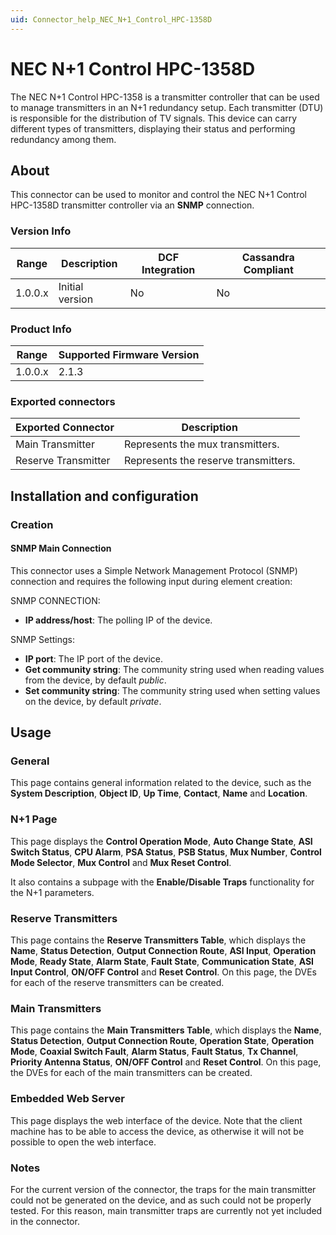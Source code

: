 ```yaml
---
uid: Connector_help_NEC_N+1_Control_HPC-1358D
---
```


# NEC N+1 Control HPC-1358D

The NEC N+1 Control HPC-1358 is a transmitter controller that can be used to manage transmitters in an N+1 redundancy setup. Each transmitter (DTU) is responsible for the distribution of TV signals. This device can carry different types of transmitters, displaying their status and performing redundancy among them.

## About

This connector can be used to monitor and control the NEC N+1 Control HPC-1358D transmitter controller via an **SNMP** connection.

### Version Info

| **Range** | **Description** | **DCF Integration** | **Cassandra Compliant** |
|------------------|-----------------|---------------------|-------------------------|
| 1.0.0.x          | Initial version | No                  | No                      |

### Product Info

| Range | Supported Firmware Version |
|------------------|-----------------------------|
| 1.0.0.x          | 2.1.3                       |

### Exported connectors

| **Exported Connector** | **Description**                      |
|-----------------------|--------------------------------------|
| Main Transmitter      | Represents the mux transmitters.     |
| Reserve Transmitter   | Represents the reserve transmitters. |

## Installation and configuration

### Creation

#### SNMP Main Connection

This connector uses a Simple Network Management Protocol (SNMP) connection and requires the following input during element creation:

SNMP CONNECTION:

- **IP address/host**: The polling IP of the device.

SNMP Settings:

- **IP port**: The IP port of the device.
- **Get community string**: The community string used when reading values from the device, by default *public*.
- **Set community string**: The community string used when setting values on the device, by default *private*.

## Usage

### General

This page contains general information related to the device, such as the **System Description**, **Object ID**, **Up Time**, **Contact**, **Name** and **Location**.

### N+1 Page

This page displays the **Control Operation Mode**, **Auto Change State**, **ASI Switch Status**, **CPU Alarm**, **PSA Status**, **PSB Status**, **Mux Number**, **Control Mode Selector**, **Mux Control** and **Mux Reset Control**.

It also contains a subpage with the **Enable/Disable Traps** functionality for the N+1 parameters.

### Reserve Transmitters

This page contains the **Reserve Transmitters Table**, which displays the **Name**, **Status Detection**, **Output Connection Route**, **ASI Input**, **Operation Mode**, **Ready State**, **Alarm State**, **Fault State**, **Communication State**, **ASI Input Control**, **ON/OFF Control** and **Reset Control**. On this page, the DVEs for each of the reserve transmitters can be created.

### Main Transmitters

This page contains the **Main Transmitters Table**, which displays the **Name**, **Status Detection**, **Output Connection Route**, **Operation State**, **Operation Mode**, **Coaxial Switch Fault**, **Alarm Status**, **Fault Status**, **Tx Channel**, **Priority Antenna Status**, **ON/OFF Control** and **Reset Control**. On this page, the DVEs for each of the main transmitters can be created.

### Embedded Web Server

This page displays the web interface of the device. Note that the client machine has to be able to access the device, as otherwise it will not be possible to open the web interface.

### Notes

For the current version of the connector, the traps for the main transmitter could not be generated on the device, and as such could not be properly tested. For this reason, main transmitter traps are currently not yet included in the connector.
